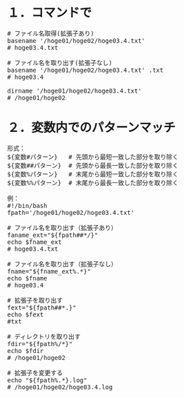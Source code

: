 # １．コマンドで

<pre>
# ファイル名取得(拡張子あり)
basename '/hoge01/hoge02/hoge03.4.txt'
# hoge03.4.txt

# ファイル名を取り出す(拡張子なし)
basename '/hoge01/hoge02/hoge03.4.txt' .txt
# hoge03.4

dirname '/hoge01/hoge02/hoge03.4.txt'
# /hoge01/hoge02
</pre>

#  ２．変数内でのパターンマッチ

<pre>
形式：
${変数#パターン}   # 先頭から最短一致した部分を取り除く
${変数##パターン}  # 先頭から最長一致した部分を取り除く
${変数%パターン}   # 末尾から最短一致した部分を取り除く
${変数%%パターン}  # 末尾から最長一致した部分を取り除く

例：
#!/bin/bash
fpath='/hoge01/hoge02/hoge03.4.txt'

# ファイル名を取り出す（拡張子あり）
faname_ext="${fpath##*/}"
echo $fname_ext
# hoge03.4.txt

# ファイル名を取り出す（拡張子なし）
fname="${fname_ext%.*}"
echo $fname
# hoge03.4

# 拡張子を取り出す
fext="${fpath##*.}"
echo $fext
#txt

# ディレクトリを取り出す
fdir="${fpath%/*}"
echo $fdir
# /hoge01/hoge02

# 拡張子を変更する
echo "${fpath%.*}.log"
# /hoge01/hoge02/hoge03.4.log
</pre>
